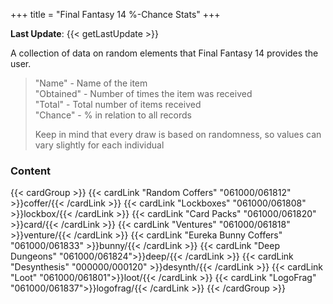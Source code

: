 +++
title = "Final Fantasy 14 %-Chance Stats"
+++

**Last Update**: {{< getLastUpdate >}}

A collection of data on random elements that Final Fantasy 14 provides the user.  

> "Name" - Name of the item  
> "Obtained" - Number of times the item was received  
> "Total" - Total number of items received  
> "Chance" - % in relation to all records      
>   
> Keep in mind that every draw is based on randomness, so values can vary slightly for each individual

### Content

{{< cardGroup >}}
    {{< cardLink "Random Coffers" "061000/061812" >}}coffer/{{< /cardLink >}}
    {{< cardLink "Lockboxes" "061000/061808" >}}lockbox/{{< /cardLink >}}
    {{< cardLink "Card Packs" "061000/061820" >}}card/{{< /cardLink >}}
    {{< cardLink "Ventures" "061000/061818" >}}venture/{{< /cardLink >}}
    {{< cardLink "Eureka Bunny Coffers" "061000/061833" >}}bunny/{{< /cardLink >}}
    {{< cardLink "Deep Dungeons" "061000/061824">}}deep/{{< /cardLink >}}
    {{< cardLink "Desynthesis" "000000/000120" >}}desynth/{{< /cardLink >}}
    {{< cardLink "Loot" "061000/061801">}}loot/{{< /cardLink >}}
    {{< cardLink "LogoFrag" "061000/061837">}}logofrag/{{< /cardLink >}}
{{< /cardGroup >}}